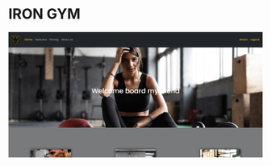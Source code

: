 <!-- IRON GYM -->

# IRON GYM

<a href="" align="center"><img src="./public/img/READMEPIC1.jpg" alt="" width="1080"></a>
